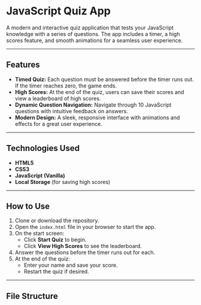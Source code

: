 # JavaScript Quiz App

A modern and interactive quiz application that tests your JavaScript knowledge with a series of questions. The app includes a timer, a high scores feature, and smooth animations for a seamless user experience.

---

## Features

- **Timed Quiz:** Each question must be answered before the timer runs out. If the timer reaches zero, the game ends.
- **High Scores:** At the end of the quiz, users can save their scores and view a leaderboard of high scores.
- **Dynamic Question Navigation:** Navigate through 10 JavaScript questions with intuitive feedback on answers.
- **Modern Design:** A sleek, responsive interface with animations and effects for a great user experience.

---

## Technologies Used

- **HTML5**
- **CSS3**
- **JavaScript (Vanilla)**
- **Local Storage** (for saving high scores)

---

## How to Use

1. Clone or download the repository.
2. Open the `index.html` file in your browser to start the app.
3. On the start screen:
   - Click **Start Quiz** to begin.
   - Click **View High Scores** to see the leaderboard.
4. Answer the questions before the timer runs out for each.
5. At the end of the quiz:
   - Enter your name and save your score.
   - Restart the quiz if desired.

---

## File Structure
